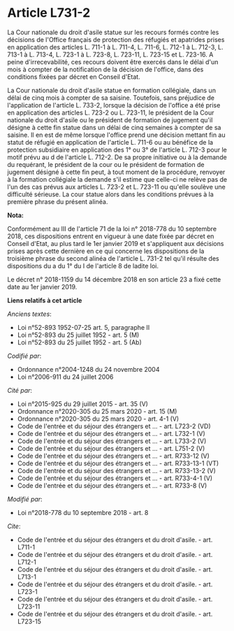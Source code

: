 # Article L731-2

La Cour nationale du droit d'asile statue sur les recours formés contre les décisions de l'Office français de protection des
réfugiés et apatrides prises en application des articles L. 711-1 à L. 711-4, L. 711-6, L. 712-1 à L. 712-3, L. 713-1 à L.
713-4, L. 723-1 à L. 723-8, L. 723-11, L. 723-15 et L. 723-16. A peine d'irrecevabilité, ces recours doivent être exercés
dans le délai d'un mois à compter de la notification de la décision de l'office, dans des conditions fixées par décret en
Conseil d'Etat.

La Cour nationale du droit d'asile statue en formation collégiale, dans un délai de cinq mois à compter de sa saisine.
Toutefois, sans préjudice de l'application de l'article L. 733-2, lorsque la décision de l'office a été prise en application
des articles L. 723-2 ou L. 723-11, le président de la Cour nationale du droit d'asile ou le président de formation de
jugement qu'il désigne à cette fin statue dans un délai de cinq semaines à compter de sa saisine. Il en est de même lorsque
l'office prend une décision mettant fin au statut de réfugié en application de l'article L. 711-6 ou au bénéfice de la
protection subsidiaire en application des 1° ou 3° de l'article L. 712-3 pour le motif prévu au d de l'article L. 712-2. De
sa propre initiative ou à la demande du requérant, le président de la cour ou le président de formation de jugement désigné à
cette fin peut, à tout moment de la procédure, renvoyer à la formation collégiale la demande s'il estime que celle-ci ne
relève pas de l'un des cas prévus aux articles L. 723-2 et L. 723-11 ou qu'elle soulève une difficulté sérieuse. La cour
statue alors dans les conditions prévues à la première phrase du présent alinéa.

**Nota:**

Conformément au III de l'article 71 de la loi n° 2018-778 du 10 septembre 2018, ces dispositions entrent en vigueur à une
date fixée par décret en Conseil d'Etat, au plus tard le 1er janvier 2019 et s'appliquent aux décisions prises après cette
dernière en ce qui concerne les dispositions de la troisième phrase du second alinéa de l'article L. 731-2 tel qu'il résulte
des dispositions du a du 1° du I de l'article 8 de ladite loi.

Le décret n° 2018-1159 du 14 décembre 2018 en son article 23 a fixé cette date au 1er janvier 2019.

**Liens relatifs à cet article**

_Anciens textes_:

  - Loi n°52-893 1952-07-25 art. 5, paragraphe II
  - Loi n°52-893 du 25 juillet 1952 - art. 5 (M)
  - Loi n°52-893 du 25 juillet 1952 - art. 5 (Ab)

_Codifié par_:

  - Ordonnance n°2004-1248 du 24 novembre 2004
  - Loi n°2006-911 du 24 juillet 2006

_Cité par_:

  - Loi n°2015-925 du 29 juillet 2015 - art. 35 (V)
  - Ordonnance n°2020-305 du 25 mars 2020 - art. 15 (M)
  - Ordonnance n°2020-305 du 25 mars 2020 - art. 4-1 (V)
  - Code de l'entrée et du séjour des étrangers et ... - art. L723-2 (VD)
  - Code de l'entrée et du séjour des étrangers et ... - art. L732-1 (V)
  - Code de l'entrée et du séjour des étrangers et ... - art. L733-2 (V)
  - Code de l'entrée et du séjour des étrangers et ... - art. L751-2 (V)
  - Code de l'entrée et du séjour des étrangers et ... - art. R733-12 (V)
  - Code de l'entrée et du séjour des étrangers et ... - art. R733-13-1 (VT)
  - Code de l'entrée et du séjour des étrangers et ... - art. R733-13-2 (V)
  - Code de l'entrée et du séjour des étrangers et ... - art. R733-4-1 (V)
  - Code de l'entrée et du séjour des étrangers et ... - art. R733-8 (V)

_Modifié par_:

  - Loi n°2018-778 du 10 septembre 2018 - art. 8

_Cite_:

  - Code de l'entrée et du séjour des étrangers et du droit d'asile. - art. L711-1
  - Code de l'entrée et du séjour des étrangers et du droit d'asile. - art. L712-1
  - Code de l'entrée et du séjour des étrangers et du droit d'asile. - art. L713-1
  - Code de l'entrée et du séjour des étrangers et du droit d'asile. - art. L723-1
  - Code de l'entrée et du séjour des étrangers et du droit d'asile. - art. L723-11
  - Code de l'entrée et du séjour des étrangers et du droit d'asile. - art. L723-15
